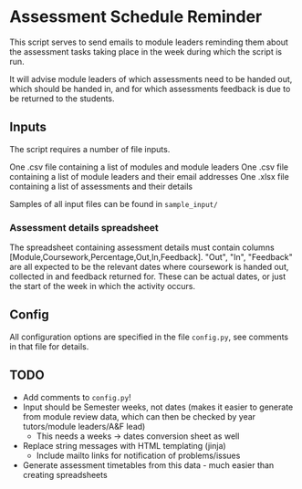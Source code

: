 # Assessment Schedule Reminder

This script serves to send emails to module leaders reminding them about the assessment tasks taking place in the week during which the script is run.

It will advise module leaders of which assessments need to be handed out, which should be handed in, and for which assessments feedback is due to be returned to the students.


## Inputs
The script requires a number of file inputs.

One .csv file containing a list of modules and module leaders
One .csv file containing a list of module leaders and their email addresses
One .xlsx file containing a list of assessments and their details

Samples of all input files can be found in `sample_input/`

### Assessment details spreadsheet
The spreadsheet containing assessment details must contain columns [Module,Coursework,Percentage,Out,In,Feedback]. "Out", "In", "Feedback" are all expected to be the relevant dates where coursework is handed out, collected in and feedback returned for. These can be actual dates, or just the start of the week in which the activity occurs.

## Config

All configuration options are specified in the file `config.py`, see comments in that file for details.

## TODO

* Add comments to `config.py`!
* Input should be Semester weeks, not dates (makes it easier to generate from module review data, which can then be checked by year tutors/module leaders/A&F lead)
    * This needs a weeks -> dates conversion sheet as well
* Replace string messages with HTML templating (jinja)
    * Include mailto links for notification of problems/issues
* Generate assessment timetables from this data - much easier than creating spreadsheets
